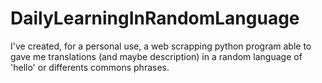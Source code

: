 # DailyLearningInRandomLanguage

I've created, for a personal use, a web scrapping python program able to gave me translations (and maybe description) in a random language of 'hello' or differents commons phrases.
